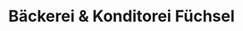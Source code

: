 ---
title: "Bäckerei & Konditorei Füchsel"
url: /dreiheide/baeckerei-und-konditorei-fuechsel/
shop: Bäckerei
---